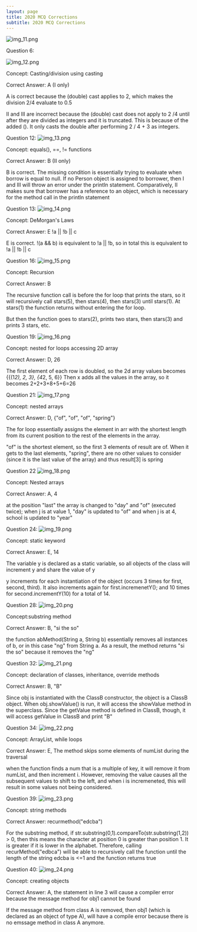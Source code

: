 ```yaml
---
layout: page
title: 2020 MCQ Corrections
subtitle: 2020 MCQ Corrections
---
```


![img_11.png](img_11.png)

Question 6:

![img_12.png](img_12.png)

Concept: Casting/division using casting

Correct Answer: A (I only)

A is correct because the (double) cast applies to 2, which makes the division 2/4 evaluate to 0.5

II and III are incorrect because the (double) cast does not apply to 2 /4 until after they are divided as integers and it is truncated. This is because of the added (). It only casts the double after performing 2 / 4 + 3 as integers.

Question 12:
![img_13.png](img_13.png)

Concept: equals(), ==, != functions 

Correct Answer: B (II only)

B is correct. The missing condition is essentially trying to evaluate 
when borrow is equal to null. If no Person object is assigned to borrower, then I and III will throw an error under the println statement.
Comparatively, II makes sure that borrower has a reference to an object, which is necessary for the method call in the println statement

Question 13:
![img_14.png](img_14.png)

Concept: DeMorgan's Laws

Correct Answer: E !a || !b || c

E is correct. !(a && b) is equivalent to !a || !b, so in total this is equivalent to !a || !b || c

Question 16:
![img_15.png](img_15.png)

Concept: Recursion 

Correct Answer: B

The recursive function call is before the for loop that prints the stars, so it will recursively call stars(5), then stars(4), then stars(3) until stars(1).
At stars(1) the function returns without entering the for loop.

But then the function goes to stars(2), prints two stars, then stars(3) and prints 3 stars, etc.

Question 19:
![img_16.png](img_16.png)

Concept: nested for loops accessing 2D array

Correct Answer: D, 26

The first element of each row is doubled, so the 2d array values becomes {{(1*2), 2, 3}, {4*2, 5, 6}}
Then x adds all the values in the array, so it becomes 2+2+3+8+5+6=26

Question 21:
![img_17.png](img_17.png)

Concept: nested arrays

Correct Answer: D, {"of", "of", "of", "spring"}

The for loop essentially assigns the element in arr with the shortest length from its current position to the rest of the elements in the array.

"of" is the shortest element, so the first 3 elements of result are of.
When it gets to the last elements, "spring", there are no other values to consider (since it is the last value of the array) and thus result[3] is spring

Question 22
![img_18.png](img_18.png)

Concept: Nested arrays

Correct Answer: A, 4

at the position "last" the array is changed to "day" and "of" (executed twice); when j is at value 1, "day" is updated to "of" and when j is at 4, school is updated to "year"


Question 24:
![img_19.png](img_19.png)

Concept: static keyword

Correct Answer: E, 14

The variable y is declared as a static variable, so all objects of the class will increment y and share the value of y

y increments for each instantiation of the object (occurs 3 times for first, second, third). It also increments again for first.incremenetY(); and 10 times for second.incrementY(10) for a total of 14.


Question 28:
![img_20.png](img_20.png)

Concept:substring method

Correct Answer: B, "si the so"

the function abMethod(String a, String b) essentially removes all instances of b, or in this case "ng" from String a. As a result, the method returns "si the so" because it removes the "ng"


Question 32: 
![img_21.png](img_21.png)

Concept: declaration of classes, inheritance, override methods

Correct Answer: B, "B"

Since obj is instantiated with the ClassB constructor, the object is a ClassB object. 
When obj.showValue() is run, it will access the showValue method in the superclass. Since the getValue method is defined in ClassB, though, it will access getValue in ClassB and print "B"

Question 34:
![img_22.png](img_22.png)

Concept: ArrayList, while loops

Correct Answer: E, The method skips some elements of numList during the traversal

when the function finds a num that is a multiple of key, it will remove it from numList, and then increment i. However, removing the value
causes all the subsequent values to shift to the left, and when i is incremeneted, this will result in some values not being considered. 

Question 39: 
![img_23.png](img_23.png)

Concept: string methods 

Correct Answer: recurmethod("edcba")

For the substring method, if str.substring(0,1).compareTo(str.substring(1,2)) > 0, then 
this means the character at position 0 is greater than position 1. It is greater if it is lower in the alphabet. Therefore, calling 
recurMethod("edbca") will be able to recursively call the function until the length of the string edcba is <=1 and the function returns true


Question 40:
![img_24.png](img_24.png)

Concept: creating objects 

Correct Answer: A, the statement in line 3 will cause a compiler error because the message method for obj1 cannot be found

If the message method from class A is removed, then obj1 (which is declared as an object of type A), will have a compile error because there is no emssage method in class A anymore.
